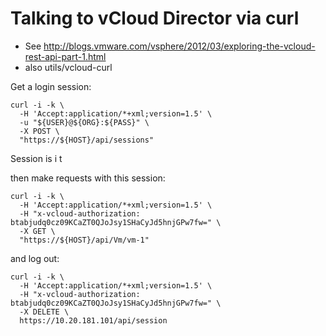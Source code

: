 Talking to vCloud Director via curl
====

* See http://blogs.vmware.com/vsphere/2012/03/exploring-the-vcloud-rest-api-part-1.html
* also utils/vcloud-curl

Get a login session:

    curl -i -k \
      -H 'Accept:application/*+xml;version=1.5' \
      -u "${USER}@${ORG}:${PASS}" \
      -X POST \
      "https://${HOST}/api/sessions"

Session is i t
 
then make requests with this session:

    curl -i -k \
      -H 'Accept:application/*+xml;version=1.5' \
      -H "x-vcloud-authorization: btabjudq0cz09KCaZT0QJoJsy1SHaCyJd5hnjGPw7fw=" \
      -X GET \
      "https://${HOST}/api/Vm/vm-1"


and log out:

    curl -i -k \
      -H 'Accept:application/*+xml;version=1.5' \
      -H "x-vcloud-authorization: btabjudq0cz09KCaZT0QJoJsy1SHaCyJd5hnjGPw7fw=" \
      -X DELETE \
      https://10.20.181.101/api/session

